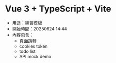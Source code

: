 # Vue 3 + TypeScript + Vite

-   用途：練習模板
-   開始時間：20250624 14:44
-   內容包含：
    -   頁面跳轉
    -   cookies token
    -   todo list
    -   API mock demo
